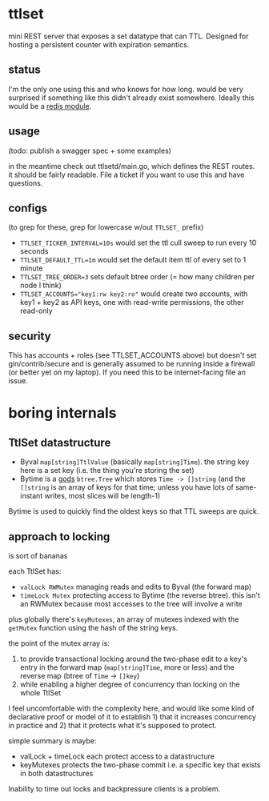 # ttlset

mini REST server that exposes a set datatype that can TTL. Designed for hosting a persistent counter with expiration semantics.

## status

I'm the only one using this and who knows for how long. would be very surprised if something like this didn't already exist somewhere. Ideally this would be a [redis module](https://redis.io/docs/modules/).

## usage

(todo: publish a swagger spec + some examples)

in the meantime check out ttlsetd/main.go, which defines the REST routes. it should be fairly readable. File a ticket if you want to use this and have questions.

## configs

(to grep for these, grep for lowercase w/out `TTLSET_` prefix)

- `TTLSET_TICKER_INTERVAL=10s` would set the ttl cull sweep to run every 10 seconds
- `TTLSET_DEFAULT_TTL=1m` would set the default item ttl of every set to 1 minute
- `TTLSET_TREE_ORDER=3` sets default btree order (= how many children per node I think)
- `TTLSET_ACCOUNTS="key1:rw key2:ro"` would create two accounts, with key1 + key2 as API keys, one with read-write permissions, the other read-only

## security

This has accounts + roles (see TTLSET_ACCOUNTS above) but doesn't set gin/contrib/secure and is generally assumed to be running inside a firewall (or better yet on my laptop). If you need this to be internet-facing file an issue.

# boring internals

## TtlSet datastructure

- Byval `map[string]TtlValue` (basically `map[string]Time`). the string key here is a set key (i.e. the thing you're storing the set)
- Bytime is a [gods](https://pkg.go.dev/github.com/emirpasic/gods) `btree.Tree` which stores `Time -> []string` (and the `[]string` is an array of keys for that time; unless you have lots of same-instant writes, most slices will be length-1)

Bytime is used to quickly find the oldest keys so that TTL sweeps are quick.

## approach to locking

is sort of bananas

each TtlSet has:
- `valLock RWMutex` managing reads and edits to Byval (the forward map)
- `timeLock Mutex` protecting access to Bytime (the reverse btree). this isn't an RWMutex because most accesses to the tree will involve a write

plus globally there's `keyMutexes`, an array of mutexes indexed with the `getMutex` function using the hash of the string keys.

the point of the mutex array is:
1. to provide transactional locking around the two-phase edit to a key's entry in the forward map (`map[string]Time`, more or less) and the reverse map (btree of `Time` -> `[]key`)
1. while enabling a higher degree of concurrency than locking on the whole TtlSet

I feel uncomfortable with the complexity here, and would like some kind of declarative proof or model of it to establish 1) that it increases concurrency in practice and 2) that it protects what it's supposed to protect.

simple summary is maybe:
- valLock + timeLock each protect access to a datastructure
- keyMutexes protects the two-phase commit i.e. a specific key that exists in both datastructures

Inability to time out locks and backpressure clients is a problem.
